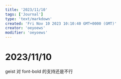 ```yaml
---
title: '2023/11/10'
tags: ['Journal']
type: 'text/markdown'
created: 'Fri Nov 10 2023 10:10:40 GMT+0000 (GMT)'
creator: 'oeyoews'
modifier: 'oeyoews'
---
```


# 2023/11/10

geist 对 font-bold 的支持还是不行
